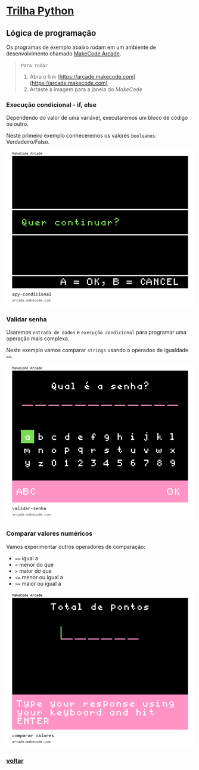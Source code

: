 # [Trilha Python](index.md)

## Lógica de programação

Os programas de exemplo abaixo rodam em um ambiente de desenvolvimento chamado [MakeCode Arcade](https://arcade.makecode.com).

> `Para rodar`
>
> 1. Abra o link [https://arcade.makecode.com](https://arcade.makecode.com)
> 1. Arraste a imagem para a janela do *MakeCode*


### Execução condicional - if, else

Dependendo do valor de uma variável, executaremos um bloco de código ou outro.


Neste primeiro exemplo conheceremos os valores `booleanos`: Verdadeiro/Falso.

![Execução condicional com if-else](img/arcade-apy-condicional.png)


### Validar senha

Usaremos `entrada de dados` e `execução condicional` para programar uma operação mais complexa.

Neste exemplo vamos comparar `strings` usando o operados de igualdade `==`.

![Validar senha](img/arcade-validar-senha.png)


### Comparar valores numéricos

Vamos experimentar outros operadores de comparação:

- `==`  igual a
- `<`   menor do que
- `>`   maior do que
- `<=`  menor ou igual a
- `>=`  maior ou igual a

![Comparar valores](img/arcade-comparar-valores.png)

### [voltar](index.md)
